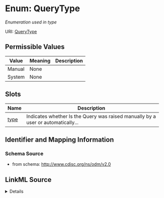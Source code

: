 # Enum: QueryType




_Enumeration used in type_



URI: [QueryType](QueryType)

## Permissible Values

| Value | Meaning | Description |
| --- | --- | --- |
| Manual | None |  |
| System | None |  |




## Slots

| Name | Description |
| ---  | --- |
| [type](type.md) | Indicates whether Is the Query was raised manually by a user or automatically... |






## Identifier and Mapping Information







### Schema Source


* from schema: http://www.cdisc.org/ns/odm/v2.0




## LinkML Source

<details>
```yaml
name: QueryType
description: Enumeration used in type
from_schema: http://www.cdisc.org/ns/odm/v2.0
rank: 1000
permissible_values:
  Manual:
    text: Manual
    is_a: QueryType
  System:
    text: System
    is_a: QueryType

```
</details>
